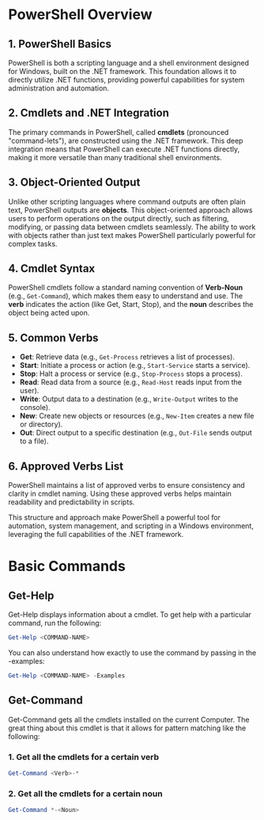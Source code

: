 # PowerShell Overview

## 1. PowerShell Basics
PowerShell is both a scripting language and a shell environment designed for Windows, built on the .NET framework. This foundation allows it to directly utilize .NET functions, providing powerful capabilities for system administration and automation.

## 2. Cmdlets and .NET Integration
The primary commands in PowerShell, called **cmdlets** (pronounced "command-lets"), are constructed using the .NET framework. This deep integration means that PowerShell can execute .NET functions directly, making it more versatile than many traditional shell environments.

## 3. Object-Oriented Output
Unlike other scripting languages where command outputs are often plain text, PowerShell outputs are **objects**. This object-oriented approach allows users to perform operations on the output directly, such as filtering, modifying, or passing data between cmdlets seamlessly. The ability to work with objects rather than just text makes PowerShell particularly powerful for complex tasks.

## 4. Cmdlet Syntax
PowerShell cmdlets follow a standard naming convention of **Verb-Noun** (e.g., `Get-Command`), which makes them easy to understand and use. The **verb** indicates the action (like Get, Start, Stop), and the **noun** describes the object being acted upon.

## 5. Common Verbs
- **Get**: Retrieve data (e.g., `Get-Process` retrieves a list of processes).
- **Start**: Initiate a process or action (e.g., `Start-Service` starts a service).
- **Stop**: Halt a process or service (e.g., `Stop-Process` stops a process).
- **Read**: Read data from a source (e.g., `Read-Host` reads input from the user).
- **Write**: Output data to a destination (e.g., `Write-Output` writes to the console).
- **New**: Create new objects or resources (e.g., `New-Item` creates a new file or directory).
- **Out**: Direct output to a specific destination (e.g., `Out-File` sends output to a file).

## 6. Approved Verbs List
PowerShell maintains a list of approved verbs to ensure consistency and clarity in cmdlet naming. Using these approved verbs helps maintain readability and predictability in scripts.

This structure and approach make PowerShell a powerful tool for automation, system management, and scripting in a Windows environment, leveraging the full capabilities of the .NET framework.

# Basic Commands
## Get-Help
Get-Help displays information about a cmdlet. To get help with a particular command, run the following:
```powershell
Get-Help <COMMAND-NAME>
```
You can also understand how exactly to use the command by passing in the -examples:
```powershell
Get-Help <COMMAND-NAME> -Examples
```
## Get-Command
Get-Command gets all the cmdlets installed on the current Computer. The great thing about this cmdlet is that it allows for pattern matching like the following:
### 1. Get all the cmdlets for a certain verb
```powershell
Get-Command <Verb>-*
```
### 2. Get all the cmdlets for a certain noun
```powershell
Get-Command *-<Noun>
```
